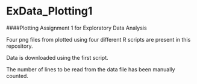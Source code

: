 # ExData_Plotting1
####Plotting Assignment 1 for Exploratory Data Analysis

Four png files from plotted using four different R scripts are present in this repository. 

Data is downloaded using the first script. 

The number of lines to be read from the data file has been manually counted.
